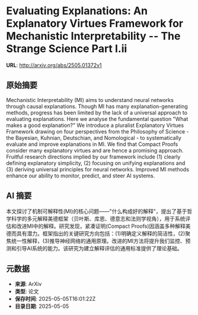 # Evaluating Explanations: An Explanatory Virtues Framework for Mechanistic Interpretability -- The Strange Science Part I.ii

**URL**: http://arxiv.org/abs/2505.01372v1

## 原始摘要

Mechanistic Interpretability (MI) aims to understand neural networks through
causal explanations. Though MI has many explanation-generating methods,
progress has been limited by the lack of a universal approach to evaluating
explanations. Here we analyse the fundamental question "What makes a good
explanation?" We introduce a pluralist Explanatory Virtues Framework drawing on
four perspectives from the Philosophy of Science - the Bayesian, Kuhnian,
Deutschian, and Nomological - to systematically evaluate and improve
explanations in MI. We find that Compact Proofs consider many explanatory
virtues and are hence a promising approach. Fruitful research directions
implied by our framework include (1) clearly defining explanatory simplicity,
(2) focusing on unifying explanations and (3) deriving universal principles for
neural networks. Improved MI methods enhance our ability to monitor, predict,
and steer AI systems.


## AI 摘要

本文探讨了机制可解释性(MI)的核心问题——"什么构成好的解释"，提出了基于哲学科学的多元解释美德框架（贝叶斯、库恩、德意志和法则学视角），用于系统评估和改进MI中的解释。研究发现，紧凑证明(Compact Proofs)因涵盖多种解释美德而具有潜力。框架指出的关键研究方向包括：(1)明确定义解释的简洁性，(2)聚焦统一性解释，(3)推导神经网络的通用原理。改进的MI方法将提升我们监控、预测和引导AI系统的能力。该研究为建立解释评估的通用标准提供了理论基础。

## 元数据

- **来源**: ArXiv
- **类型**: 论文
- **保存时间**: 2025-05-05T16:01:22Z
- **目录日期**: 2025-05-05
